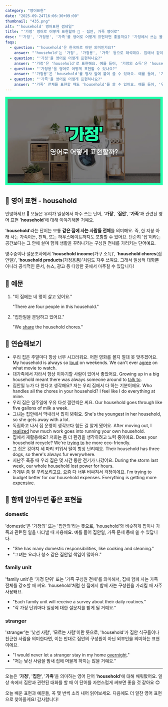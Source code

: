 ```yaml
---
category: "영어표현"
date: "2025-09-24T16:06:30+09:00"
thumbnail: "435.png"
alt: "'household' 영어표현 썸네일"
title: "'가정' 영어로 어떻게 표현할까 🏡 - 집안, 가족 영어로"
desc: "'가정', '가정용', '가족'를 영어로 어떻게 표현하면 좋을까요? '가정에서 쓰는 물건', '우리 가족은 네 명이에요.' 등을 영어로 표현하는 법을 배워봅시다. 다양한 예문을 통해서 연습하고 본인의 표현으로 만들어 보세요."
faqs: 
  - question: "'household'은 한국어로 어떤 의미인가요?"
    answer: "'household'는 '가정', '가정용', '가족' 등으로 해석돼요. 집에서 같이 사는 사람이나 그 집단, 또는 가정에서 쓰는 물건을 의미해요."
  - question: "'가정'을 영어로 어떻게 표현하나요?"
    answer: "'가정'은 'household'로 표현해요. 예를 들어, '가정의 소득'은 'household income'이라고 해요."
  - question: "'가정용'을 영어로 어떻게 표현할 수 있나요?"
    answer: "'가정용'은 'household'를 명사 앞에 붙여 쓸 수 있어요. 예를 들어, '가정용 제품'은 'household products'라고 해요."
  - question: "'가족'을 영어로 어떻게 표현하나요?"
    answer: "'가족' 전체를 표현할 때도 'household'를 쓸 수 있어요. 예를 들어, '우리 가족은 네 명이에요.'는 'There are four people in my household.'라고 해요."
---
```


!['household' 영어표현](./435.png)

## 🌟 영어 표현 - household

안녕하세요 👋 오늘은 우리가 일상에서 자주 쓰는 단어, '**가정**', '**집안**', '**가족**'과 관련된 영어 표현 '**household**'에 대해 이야기해볼 거예요.

'**household**'라는 단어는 보통 **같은 집에 사는 사람들 전체**를 의미해요. 즉, 한 지붕 아래 사는 가족이든, 친척, 또는 하우스메이트까지도 포함할 수 있어요. 단순히 '집'이라는 공간보다는 그 안에 살며 함께 생활을 꾸려나가는 구성원 전체를 가리키는 단어예요.

영수증이나 설문조사에서 '**household income**(가구 소득)', '**household chores**(집안일)', '**household products**(가정용품)'처럼도 자주 쓰여요. 그래서 일상적 대화뿐 아니라 공식적인 문서, 뉴스, 광고 등 다양한 곳에서 마주칠 수 있답니다!

## 📖 예문


1. "이 집에는 네 명이 살고 있어요."

   "There are four people in this household."

2. "집안일을 분담하고 있어요."

   "We [share](/blog/in-english/248.share/) the household chores."



## 💬 연습해보기

<ul data-interactive-list>

  <li data-interactive-item>
    <span data-toggler>우리 집은 주말마다 항상 너무 시끄러워요. 어떤 영화를 볼지 절대 못 맞추겠어요.</span>
    <span data-answer>My household is always so <a href="/blog/in-english/311.loud/">loud</a> on weekends. We can't ever <a href="/blog/in-english/342.agree/">agree</a> on what movie to watch.</span>
  </li>

  <li data-interactive-item>
    <span data-toggler>대가족에서 자라서 항상 이야기할 사람이 있어서 좋았어요.</span>
    <span data-answer>Growing up in a big household meant there was always someone around to <a href="/blog/in-english/359.talk-to/">talk to</a>.</span>
  </li>

  <li data-interactive-item>
    <span data-toggler>집안일 누가 다 한다고 생각해요? 저는 우리 집에서 다 하는 기분이에요.</span>
    <span data-answer>Who handles all the chores in your household? I feel like I do everything at mine.</span>
  </li>

  <li data-interactive-item>
    <span data-toggler>우리 집은 일주일에 우유 다섯 갤런씩은 써요.</span>
    <span data-answer>Our household goes through like five gallons of milk a week.</span>
  </li>

  <li data-interactive-item>
    <span data-toggler>그녀는 집안에서 막내라서 많이 봐줘요.</span>
    <span data-answer>She's the youngest in her household, so she gets away with a lot.</span>
  </li>

  <li data-interactive-item>
    <span data-toggler>독립하고 나서 집 운영이 생각보다 힘든 걸 알게 됐어요.</span>
    <span data-answer>After moving out, I <a href="/blog/in-english/166.realize/">realized</a> how much work goes into running your own household.</span>
  </li>

  <li data-interactive-item>
    <span data-toggler>집에서 재활용해요? 저희는 좀 더 환경을 생각하려고 노력 중이에요.</span>
    <span data-answer>Does your household recycle? We're <a href="/blog/in-english/117.try-to/">trying to</a> be more eco-friendly.</span>
  </li>

  <li data-interactive-item>
    <span data-toggler>그 집은 강아지 세 마리 키워서 털이 항상 난리예요.</span>
    <span data-answer>Their household has three dogs, so there's always fur everywhere.</span>
  </li>

  <li data-interactive-item>
    <span data-toggler>지난주 폭풍 때 우리 집은 몇 시간 동안 전기가 나갔어요.</span>
    <span data-answer>During the storm last week, our whole household lost power for hours.</span>
  </li>

  <li data-interactive-item>
    <span data-toggler>가계부 좀 잘 꾸려보려고요. 요즘 다 너무 비싸져서 걱정이에요.</span>
    <span data-answer>I'm trying to budget better for our household expenses. Everything is getting more <a href="/blog/in-english/317.expensive/">expensive</a>.</span>
  </li>

</ul>

## 🤝 함께 알아두면 좋은 표현들

### domestic

'domestic'은 '가정의' 또는 '집안의'라는 뜻으로, 'household'와 비슷하게 집이나 가족과 관련된 일을 나타낼 때 사용해요. 예를 들어 집안일, 가족 문제 등에 쓸 수 있답니다.

- "She has many domestic responsibilities, like cooking and cleaning."
- "그녀는 요리나 청소 같은 집안일 책임이 많아요."

### family unit

'family unit'은 '가정 단위' 또는 '가족 구성원 전체'를 의미해서, 집에 함께 사는 가족 전체를 강조할 때 써요. 'household'처럼 한 집에서 함께 사는 구성원을 가리킬 때 자주 사용돼요.

- "Each family unit will receive a survey about their daily routines."
- "각 가정 단위마다 일상에 대한 설문지를 받게 될 거예요."

### stranger

'stranger'는 '낯선 사람', '모르는 사람'이란 뜻으로, 'household'가 집안 식구들이나 친근한 사람을 의미한다면, 이는 반대로 집안의 구성원이 아닌 외부인을 의미하는 표현이에요.

- "I would never let a stranger stay in my home [overnight](/blog/in-english/134.overnight/)."
- "저는 낯선 사람을 밤새 집에 머물게 하지는 않을 거예요."

---

오늘은 '**가정**', '**집안**', '**가족**'을 의미하는 영어 단어 '**household**'에 대해 배워봤어요. 일상 속에서 집안과 관련된 대화를 할 때 이 단어를 자연스럽게 써보면 좋을 것 같아요 😊

오늘 배운 표현과 예문들, 꼭 몇 번씩 소리 내어 읽어보세요. 다음에도 더 알찬 영어 표현으로 찾아올게요! 감사합니다!

